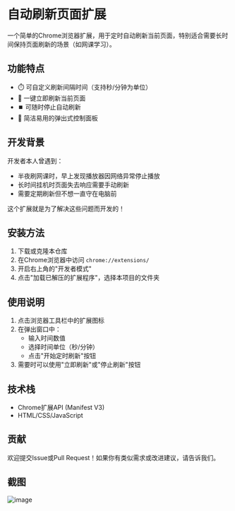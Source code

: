 # 自动刷新页面扩展

一个简单的Chrome浏览器扩展，用于定时自动刷新当前页面，特别适合需要长时间保持页面刷新的场景（如网课学习）。

## 功能特点

- ⏱️ 可自定义刷新间隔时间（支持秒/分钟为单位）
- 🔄 一键立即刷新当前页面
- ⏹️ 可随时停止自动刷新
- 🎯 简洁易用的弹出式控制面板

## 开发背景

开发者本人曾遇到：
- 半夜刷网课时，早上发现播放器因网络异常停止播放
- 长时间挂机时页面失去响应需要手动刷新
- 需要定期刷新但不想一直守在电脑前

这个扩展就是为了解决这些问题而开发的！

## 安装方法

1. 下载或克隆本仓库
2. 在Chrome浏览器中访问 `chrome://extensions/`
3. 开启右上角的"开发者模式"
4. 点击"加载已解压的扩展程序"，选择本项目的文件夹

## 使用说明

1. 点击浏览器工具栏中的扩展图标
2. 在弹出窗口中：
   - 输入时间数值
   - 选择时间单位（秒/分钟）
   - 点击"开始定时刷新"按钮
3. 需要时可以使用"立即刷新"或"停止刷新"按钮

## 技术栈

- Chrome扩展API (Manifest V3)
- HTML/CSS/JavaScript

## 贡献

欢迎提交Issue或Pull Request！如果你有类似需求或改进建议，请告诉我们。

## 截图

![image](https://github.com/user-attachments/assets/008acd54-e0ad-4cd1-bd28-b2b172dcf617)



